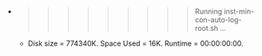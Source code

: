 * >>>>>>>>> Running inst-min-con-auto-log-root.sh ...
  * Disk size = 774340K. Space Used = 16K. Runtime = 00:00:00:00.
